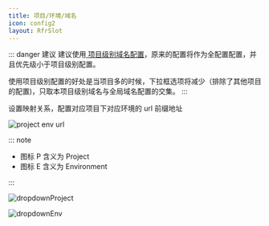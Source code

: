 ```yaml
---
title: 项目/环境/域名
icon: config2
layout: RfrSlot
---
```


::: danger 建议
建议使用[<ColorIcon icon="domainConfig" /> 项目级别域名配置](../features/projectLevelDomainConfig.md)，原来的配置将作为全配置配置，并且优先级小于项目级别配置。

使用项目级别配置的好处是当项目多的时候，下拉框选项将减少（排除了其他项目的配置)，只取本项目级别域名与全局域名配置的交集。
:::

设置映射关系，配置对应项目下对应环境的 url 前缀地址

![project env url](/img/projectEnvUrl.png)

::: note

- 图标 P 含义为 Project
- 图标 E 含义为 Environment

:::

![dropdownProject](/img/dropdownProject.png)

![dropdownEnv](/img/dropdownEnv.png)
